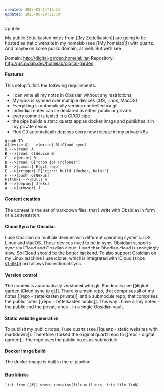 ```yaml
---
created: 2025-03-11T16:23
updated: 2025-06-14T21:38
---
```

#public

My public Zettelkasten notes from [[My Zettelkasten]] are going to be hosted as static website in my homelab (see [[My homelab]]) with quartz. And maybe on some public domain, as well. But we'll see

Domain: http://digital-garden.homelab.lan
Repository: http://git.pwlab.dev/homelab/digital-garden

#### Features
This setup fulfills the following requirements:
- I can write all my notes in Obsisian without any restrictions
- My work is synced over multiple devices (iOS, Linux, MacOS)
- Everything is automatically version controlled via git
- individual notes can be declared as either public or private
- every commit is tested in a CI/CD pipe
- the pipe builds a static quartz app as docker image and publishes it in my private nexus
- Flux CD automatically deploys every new release in my private k8s


```mermaid
graph TD
A[device A] -->|write| B[iCloud sync]
B -->|read| A
B -->|read| C[device B]
C -->|write| B
B -->|read| D["cron job (rclone)"]
D -->|commit| E[git repo]
E -->|trigger| F["ci/cd: build (docker, helm)"]
F -->|push| G[Nexus]
H[flux] -->|pull| G
H -->|deploy| J[k8s]
A -->|browser| J
```


#### Content creation
The content is the set of markdown files, that I write with Obsidian in form of a Zettelkasten. 
#### Cloud Sync for Obsidian
I use Obsidian on multiple devices with different operating systems: iOS, Linux and MacOS. These devices need to be in sync. Obsidian supports sync via iCloud and Obsidian cloud. I read that Obsidian cloud is annoyingly slow. So iCloud should be the better backend. 
To also support Obsidian on my Linux machine I use rclone, which is integrated with iCloud (since [v1.69.0](https://rclone.org/changelog/#v1-69-0-2025-01-12)) and allows bidirectional sync. 

#### Version control
The content is automatically versioned with git. For details see [[digital garden iCloud sync to git]]. There is a main repo, that comprises all of my notes [[repo - zettelkasten private]], and a submodule repo, that comprises the public notes [[repo - zettelkasten public]]. This way I have all my notes - the public and the private ones - in a single Obsidian vault. 

#### Static website generation
To publish my public notes, I use quartz (see [[quartz - static websites with markdown]]). Therefore I forked the original quartz repo to [[repo - digital garden]]. The repo uses the public notes as submodule.

#### Docker image build
The docker image is built in the ci pipeline. 


### Backlinks
```dataview 
list from [[#]] where contains(file.outlinks, this.file.link)
```

